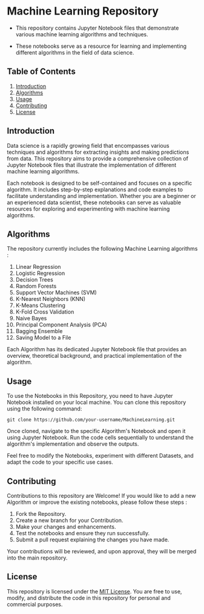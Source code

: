 # Machine Learning Repository

- This repository contains Jupyter Notebook files that demonstrate various machine learning algorithms and techniques. 

- These notebooks serve as a resource for learning and implementing different algorithms in the field of data science.

## Table of Contents

1. [Introduction](#introduction)
2. [Algorithms](#algorithms)
3. [Usage](#usage)
4. [Contributing](#contributing)
5. [License](#license)

## Introduction

Data science is a rapidly growing field that encompasses various techniques and algorithms for extracting insights and making predictions from data. This repository aims to provide a comprehensive collection of Jupyter Notebook files that illustrate the implementation of different machine learning algorithms.

Each notebook is designed to be self-contained and focuses on a specific algorithm. It includes step-by-step explanations and code examples to facilitate understanding and implementation. Whether you are a beginner or an experienced data scientist, these notebooks can serve as valuable resources for exploring and experimenting with machine learning algorithms.

## Algorithms

The repository currently includes the following Machine Learning algorithms :

1. Linear Regression
2. Logistic Regression
3. Decision Trees
4. Random Forests
5. Support Vector Machines (SVM)
6. K-Nearest Neighbors (KNN)
7. K-Means Clustering 
8. K-Fold Cross Validation
9. Naive Bayes
10. Principal Component Analysis (PCA)
11. Bagging Ensemble
12. Saving Model to a File

Each Algorithm has its dedicated Jupyter Notebook file that provides an overview, theoretical background, and practical implementation of the algorithm.

## Usage

To use the Notebooks in this Repository, you need to have Jupyter Notebook installed on your local machine. You can clone this repository using the following command:

```
git clone https://github.com/your-username/MachineLearning.git
```

Once cloned, navigate to the specific Algorithm's Notebook and open it using Jupyter Notebook. Run the code cells sequentially to understand the algorithm's implementation and observe the outputs.

Feel free to modify the Notebooks, experiment with different Datasets, and adapt the code to your specific use cases.

## Contributing

Contributions to this repository are Welcome! If you would like to add a new Algorithm or improve the existing notebooks, please follow these steps :

1. Fork the Repository.
2. Create a new branch for your Contribution.
3. Make your changes and enhancements.
4. Test the notebooks and ensure they run successfully.
5. Submit a pull request explaining the changes you have made.

Your contributions will be reviewed, and upon approval, they will be merged into the main repository.

## License

This repository is licensed under the [MIT License](LICENSE). You are free to use, modify, and distribute the code in this repository for personal and commercial purposes.
